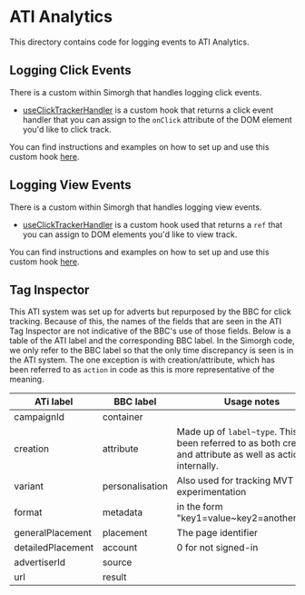 # ATI Analytics

This directory contains code for logging events to ATI Analytics.

## Logging Click Events

There is a custom within Simorgh that handles logging click events.

- [useClickTrackerHandler](https://github.com/bbc/simorgh/blob/latest/src/app/hooks/useClickTrackerHandler/index.jsx) is a custom hook that returns a click event handler that you can assign to the `onClick` attribute of the DOM element you'd like to click track.

You can find instructions and examples on how to set up and use this custom hook [here](https://github.com/bbc/simorgh/blob/latest/src/app/hooks/useClickTrackerHandler/README.md).

## Logging View Events

There is a custom within Simorgh that handles logging view events.

- [useClickTrackerHandler](https://github.com/bbc/simorgh/blob/latest/src/app/hooks/useViewTracker/index.jsx) is a custom hook used that returns a `ref` that you can assign to DOM elements you'd like to view track.

You can find instructions and examples on how to set up and use this custom hook [here](https://github.com/bbc/simorgh/blob/latest/src/app/hooks/useViewTracker/README.md).

## Tag Inspector

This ATI system was set up for adverts but repurposed by the BBC for click tracking. Because of this, the names of the fields that are seen in the ATI Tag Inspector are not indicative of the BBC's use of those fields. Below is a table of the ATI label and the corresponding BBC label. In the Simorgh code, we only refer to the BBC label so that the only time discrepancy is seen is in the ATI system. The one exception is with creation/attribute, which has been referred to as `action` in code as this is more representative of the meaning.

| ATi label         | BBC label       | Usage notes                                                                                                     |
| ----------------- | --------------- | --------------------------------------------------------------------------------------------------------------- |
| campaignId        | container       |                                                                                                                 |
| creation          | attribute       | Made up of `label~type`. This has been referred to as both creation and attribute as well as action internally. |
| variant           | personalisation | Also used for tracking MVT and experimentation                                                                  |
| format            | metadata        | in the form "key1=value~key2=another_value"                                                                     |
| generalPlacement  | placement       | The page identifier                                                                                             |
| detailedPlacement | account         | 0 for not signed-in                                                                                             |
| advertiserId      | source          |                                                                                                                 |
| url               | result          |                                                                                                                 |
